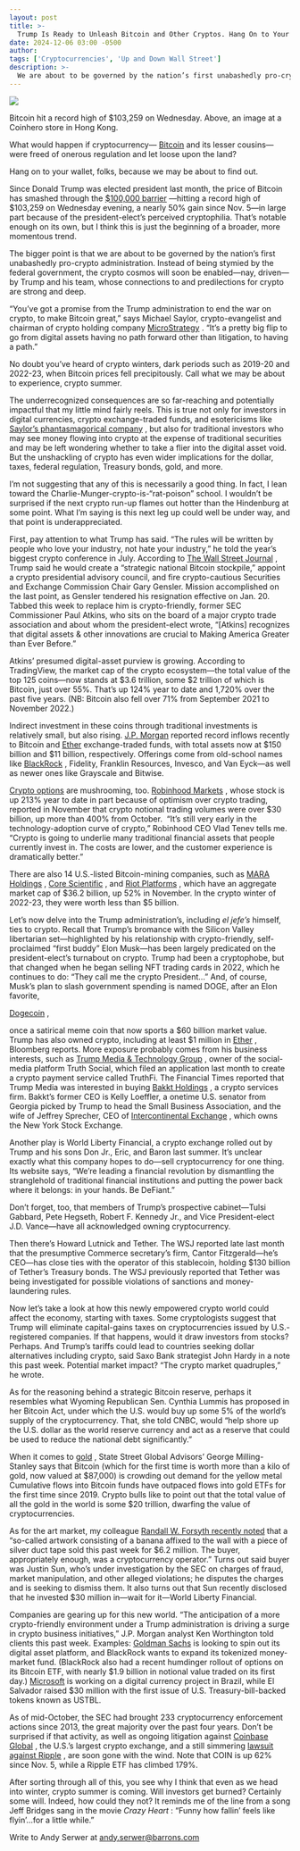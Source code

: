 ```yaml
---
layout: post
title: >-
  Trump Is Ready to Unleash Bitcoin and Other Cryptos. Hang On to Your Wallets.
date: 2024-12-06 03:00 -0500
author: 
tags: ['Cryptocurrencies', 'Up and Down Wall Street']
description: >-
  We are about to be governed by the nation’s first unabashedly pro-crypto administration. The consequences are far-reaching for the dollar, bonds, gold, regulation, and more.
---
```






 


 





![](https://images.barrons.com/im-18997452?width=548&height=365)


Bitcoin hit a record high of \$103,259 on Wednesday. Above, an image at a Coinhero store in Hong Kong.











What would happen if cryptocurrency— [Bitcoin](https://www.barrons.com/market-data/cryptocurrencies/btcusd?iso=kraken&mod=article_chiclet) and its lesser cousins—were freed of onerous regulation and let loose upon the land?


Hang on to your wallet, folks, because we may be about to find out.


 Since Donald Trump was elected president last month, the price of Bitcoin has smashed through the [\$100,000 barrier](https://www.barrons.com/articles/bitcoin-price-hits-100k-bcdb5157?mod=article_inline) —hitting a record high of \$103,259 on Wednesday evening, a nearly 50% gain since Nov. 5—in large part because of the president-elect’s perceived cryptophilia. That’s notable enough on its own, but I think this is just the beginning of a broader, more momentous trend.


The bigger point is that we are about to be governed by the nation’s first unabashedly pro-crypto administration. Instead of being stymied by the federal government, the crypto cosmos will soon be enabled—nay, driven—by Trump and his team, whose connections to and predilections for crypto are strong and deep. 


“You’ve got a promise from the Trump administration to end the war on crypto, to make Bitcoin great,” says Michael Saylor, crypto-evangelist and chairman of crypto holding company [MicroStrategy](https://www.barrons.com/market-data/stocks/mstr?mod=article_chiclet) . “It’s a pretty big flip to go from digital assets having no path forward other than litigation, to having a path.”


No doubt you’ve heard of crypto winters, dark periods such as 2019-20 and 2022-23, when Bitcoin prices fell precipitously. Call what we may be about to experience, crypto summer. 


The underrecognized consequences are so far-reaching and potentially impactful that my little mind fairly reels. This is true not only for investors in digital currencies, crypto exchange-traded funds, and esotericisms like [Saylor’s phantasmagorical company](https://www.barrons.com/articles/microstrategy-stock-michael-saylor-bitcoin-90e4cdc7?mod=article_inline) , but also for traditional investors who may see money flowing into crypto at the expense of traditional securities and may be left wondering whether to take a flier into the digital asset void. But the unshackling of crypto has even wider implications for the dollar, taxes, federal regulation, Treasury bonds, gold, and more.


I’m not suggesting that any of this is necessarily a good thing. In fact, I lean toward the Charlie-Munger-crypto-is-“rat-poison” school. I wouldn’t be surprised if the next crypto run-up flames out hotter than the Hindenburg at some point. What I’m saying is this next leg up could well be under way, and that point is underappreciated. 


First, pay attention to what Trump has said. “The rules will be written by people who love your industry, not hate your industry,” he told the year’s biggest crypto conference in July. According to [The Wall Street Journal](https://www.wsj.com/politics/elections/trump-adds-crypto-to-his-america-first-agenda-71ceb046?mod=article_inline) , Trump said he would create a “strategic national Bitcoin stockpile,” appoint a crypto presidential advisory council, and fire crypto-cautious Securities and Exchange Commission Chair Gary Gensler. Mission accomplished on the last point, as Gensler tendered his resignation effective on Jan. 20. Tabbed this week to replace him is crypto-friendly, former SEC Commissioner Paul Atkins, who sits on the board of a major crypto trade association and about whom the president-elect wrote, “[Atkins] recognizes that digital assets & other innovations are crucial to Making America Greater than Ever Before.”





Atkins’ presumed digital-asset purview is growing. According to TradingView, the market cap of the crypto ecosystem—the total value of the top 125 coins—now stands at \$3.6 trillion, some \$2 trillion of which is Bitcoin, just over 55%. That’s up 124% year to date and 1,720% over the past five years. (NB: Bitcoin also fell over 71% from September 2021 to November 2022.)


Indirect investment in these coins through traditional investments is relatively small, but also rising. [J.P. Morgan](https://www.barrons.com/market-data/stocks/jpm?mod=article_chiclet) reported record inflows recently to Bitcoin and 
[Ether](https://www.barrons.com/market-data/cryptocurrencies/ethusd?iso=kraken&mod=article_chiclet) exchange-traded funds, with total assets now at \$150 billion and \$11 billion, respectively. Offerings come from old-school names like [BlackRock](https://www.barrons.com/market-data/stocks/blk?mod=article_chiclet) , Fidelity, Franklin Resources, Invesco, and Van Eyck—as well as newer ones like Grayscale and Bitwise.


[Crypto options](https://www.barrons.com/articles/bitcoin-price-trump-options-7982f077?mod=article_inline) are mushrooming, too. [Robinhood Markets](https://www.barrons.com/market-data/stocks/hood?mod=article_chiclet) , whose stock is up 213% year to date in part because of optimism over crypto trading, reported in November that crypto notional trading volumes were over \$30 billion, up more than 400% from October.  “It’s still very early in the technology-adoption curve of crypto,” Robinhood CEO Vlad Tenev tells me. “Crypto is going to underlie many traditional financial assets that people currently invest in. The costs are lower, and the customer experience is dramatically better.”


There are also 14 U.S.-listed Bitcoin-mining companies, such as [MARA Holdings](https://www.barrons.com/market-data/stocks/mara?mod=article_chiclet) , [Core Scientific](https://www.barrons.com/market-data/stocks/corz?mod=article_chiclet) , and [Riot Platforms](https://www.barrons.com/market-data/stocks/riot?mod=article_chiclet) , which have an aggregate market cap of \$36.2 billion, up 52% in November. In the crypto winter of 2022-23, they were worth less than \$5 billion.


Let’s now delve into the Trump administration’s, including *el jefe’s* himself, ties to crypto. Recall that Trump’s bromance with the Silicon Valley libertarian set—highlighted by his relationship with crypto-friendly, self-proclaimed “first buddy” Elon Musk—has been largely predicated on the president-elect’s turnabout on crypto. Trump had been a cryptophobe, but that changed when he began selling NFT trading cards in 2022, which he continues to do: “They call me the crypto President…” And, of course, Musk’s plan to slash government spending is named DOGE, after an Elon favorite,


[Dogecoin](https://www.barrons.com/market-data/cryptocurrencies/dogeusd?iso=kraken&mod=article_chiclet)
,

 once a satirical meme coin that now sports a \$60 billion market value. 
Trump has also owned crypto, including at least \$1 million in [Ether](https://www.barrons.com/market-data/cryptocurrencies/etcusd?iso=kraken&mod=article_chiclet) , Bloomberg reports. More exposure probably comes from his business interests, such as [Trump Media & Technology Group](https://www.barrons.com/market-data/stocks/djt?mod=article_chiclet) , owner of the social-media platform Truth Social, which filed an application last month to create a crypto payment service called TruthFi. The Financial Times reported that Trump Media was interested in buying [Bakkt Holdings](https://www.barrons.com/market-data/stocks/bkkt?mod=article_chiclet) , a crypto services firm. Bakkt’s former CEO is Kelly Loeffler, a onetime U.S. senator from Georgia picked by Trump to head the Small Business Association, and the wife of Jeffrey Sprecher, CEO of [Intercontinental Exchange](https://www.barrons.com/market-data/stocks/ice?mod=article_chiclet) , which owns the New York Stock Exchange.


Another play is World Liberty Financial, a crypto exchange rolled out by Trump and his sons Don Jr., Eric, and Baron last summer. It’s unclear exactly what this company hopes to do—sell cryptocurrency for one thing. Its website says, “We’re leading a financial revolution by dismantling the stranglehold of traditional financial institutions and putting the power back where it belongs: in your hands. Be DeFiant.” 


Don’t forget, too, that members of Trump’s prospective cabinet—Tulsi Gabbard, Pete Hegseth, Robert F. Kennedy Jr., and Vice President-elect J.D. Vance—have all acknowledged owning cryptocurrency. 


Then there’s Howard Lutnick and Tether. The WSJ reported late last month that the presumptive Commerce secretary’s firm, Cantor Fitzgerald—he’s CEO—has close ties with the operator of this stablecoin, holding \$130 billion of Tether’s Treasury bonds. The WSJ previously reported that Tether was being investigated for possible violations of sanctions and money-laundering rules.


Now let’s take a look at how this newly empowered crypto world could affect the economy, starting with taxes. Some cryptologists suggest that Trump will eliminate capital-gains taxes on cryptocurrencies issued by U.S.-registered companies. If that happens, would it draw investors from stocks? Perhaps. And Trump’s tariffs could lead to countries seeking dollar alternatives including crypto, said Saxo Bank strategist John Hardy in a note this past week. Potential market impact? “The crypto market quadruples,” he wrote. 


As for the reasoning behind a strategic Bitcoin reserve, perhaps it resembles what Wyoming Republican Sen. Cynthia Lummis has proposed in her Bitcoin Act, under which the U.S. would buy up some 5% of the world’s supply of the cryptocurrency. That, she told CNBC, would “help shore up the U.S. dollar as the world reserve currency and act as a reserve that could be used to reduce the national debt significantly.”


When it comes to [gold](https://www.barrons.com/market-data/futures/gc00?mod=article_chiclet) , State Street Global Advisors’ George Milling-Stanley says that Bitcoin (which for the first time is worth more than a kilo of gold, now valued at \$87,000) is crowding out demand for the yellow metal Cumulative flows into Bitcoin funds have outpaced flows into gold ETFs for the first time since 2019. Crypto bulls like to point out that the total value of all the gold in the world is some \$20 trillion, dwarfing the value of cryptocurrencies.


As for the art market, my colleague [Randall W. Forsyth recently noted](https://www.barrons.com/articles/bitcoin-price-crypto-microstrategy-stock-banana-80d9c511?mod=article_inline) that a “so-called artwork consisting of a banana affixed to the wall with a piece of silver duct tape sold this past week for \$6.2 million. The buyer, appropriately enough, was a cryptocurrency operator.” Turns out said buyer was Justin Sun, who’s under investigation by the SEC on charges of fraud, market manipulation, and other alleged violations; he disputes the charges and is seeking to dismiss them. It also turns out that Sun recently disclosed that he invested \$30 million in—wait for it—World Liberty Financial.


Companies are gearing up for this new world. “The anticipation of a more crypto-friendly environment under a Trump administration is driving a surge in crypto business initiatives,” J.P. Morgan analyst Ken Worthington told clients this past week. Examples: [Goldman Sachs](https://www.barrons.com/market-data/stocks/gs?mod=article_chiclet) is looking to spin out its digital asset platform, and BlackRock wants to expand its tokenized money-market fund. (BlackRock also had a recent humdinger rollout of options on its Bitcoin ETF, with nearly \$1.9 billion in notional value traded on its first day.) [Microsoft](https://www.barrons.com/market-data/stocks/msft?mod=article_chiclet) is working on a digital currency project in Brazil, while El Salvador raised \$30 million with the first issue of U.S. Treasury-bill-backed tokens known as USTBL.


As of mid-October, the SEC had brought 233 cryptocurrency enforcement actions since 2013, the great majority over the past four years. Don’t be surprised if that activity, as well as ongoing litigation against [Coinbase Global](https://www.barrons.com/market-data/stocks/coin?mod=article_chiclet) , the U.S.’s largest crypto exchange, and a still simmering  [lawsuit against Ripple](https://www.barrons.com/articles/xrp-price-bitcoin-trump-election-6a6e565a?mod=article_inline) , are soon gone with the wind. Note that COIN is up 62% since Nov. 5, while a Ripple ETF has climbed 179%.


After sorting through all of this, you see why I think that even as we head into winter, crypto summer is coming. Will investors get burned? Certainly some will. Indeed, how could they not? It reminds me of the line from a song Jeff Bridges sang in the movie *Crazy Heart* : “Funny how fallin’ feels like flyin’…for a little while.”


Write to Andy Serwer at [andy.serwer@barrons.com](mailto:andy.serwer@barrons.com)








